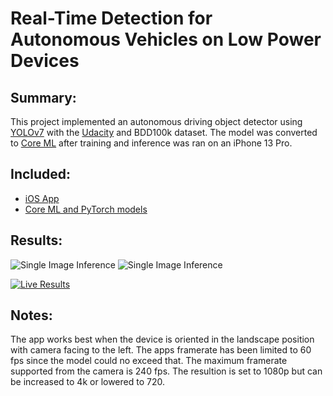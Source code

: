 # Real-Time Detection for Autonomous Vehicles on Low Power Devices 

## Summary:
This project implemented an autonomous driving object detector using [YOLOv7](https://github.com/WongKinYiu/yolov7) with the [Udacity](https://public.roboflow.com/object-detection/self-driving-car) and BDD100k dataset. The model was converted to [Core ML](https://developer.apple.com/documentation/coreml) after training and inference was ran on an iPhone 13 Pro.

## Included:
  - [iOS App](app)
  - [Core ML and PyTorch models](models)

## Results:
![Single Image Inference](documentation/images/test1.PNG "Single Image Inference")
![Single Image Inference](documentation/images/test2.PNG "Single Image Inference")

[![Live Results](https://res.cloudinary.com/marcomontalbano/image/upload/v1670026267/video_to_markdown/images/google-drive--10a2BTmvDLUOKnZi87EzzWlVNz52qLRwm-c05b58ac6eb4c4700831b2b3070cd403.jpg)](https://drive.google.com/file/d/10a2BTmvDLUOKnZi87EzzWlVNz52qLRwm/view?usp=share_link "Live Results")

## Notes:
The app works best when the device is oriented in the landscape position with camera facing to the left. The apps framerate has been limited to 60 fps since the model could no exceed that. The maximum framerate supported from the camera is 240 fps. The resultion is set to 1080p but can be increased to 4k or lowered to 720.
